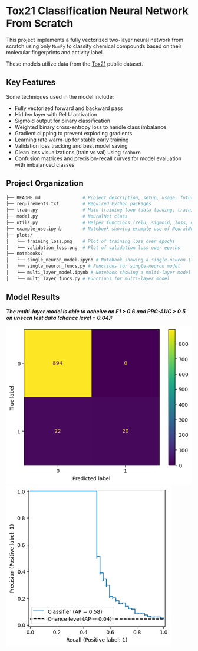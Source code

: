 # Tox21 Classification Neural Network From Scratch
This project implements a fully vectorized two-layer neural network from scratch using only `NumPy` to classify chemical compounds based on their molecular fingerprints and activity label.

These models utilize data from the [Tox21](https://tripod.nih.gov/tox21/challenge/data.jsp#) public dataset.

## Key Features
Some techniques used in the model include:
- Fully vectorized forward and backward pass
- Hidden layer with ReLU activation
- Sigmoid output for binary classification
- Weighted binary cross-entropy loss to handle class imbalance
- Gradient clipping to prevent exploding gradients
- Learning rate warm-up for stable early training
- Validation loss tracking and best model saving
- Clean loss visualizations (train vs val) using `seaborn`
- Confusion matrices and precision-recall curves for model evaluation with imbalanced classes


## Project Organization
```bash
├── README.md                # Project description, setup, usage, future work
├── requirements.txt         # Required Python packages
├── train.py                 # Main training loop (data loading, training, evaluation)
├── model.py                 # NeuralNet class
├── utils.py                 # Helper functions (relu, sigmoid, loss, gradient clipping, etc.)      
├── example_use.ipynb        # Notebook showing example use of NeuralNet class
├── plots/
│   └── training_loss.png    # Plot of training loss over epochs
│   └── validation_loss.png  # Plot of validation loss over epochs
├── notebooks/
│   └── single_neuron_model.ipynb # Notebook showing a single-neuron (logistic regression) model
│   └── single_neuron_funcs.py # Functions for single-neuron model
│   └── multi_layer_model.ipynb # Notebook showing a multi-layer model
│   └── multi_layer_funcs.py # Functions for multi-layer model
```

## Model Results
***The  multi-layer model is able to acheive an F1  > 0.6  and PRC-AUC > 0.5 on unseen test data (chance level = 0.04):***

![alt text](plots/confusion_matrix.png)
![alt text](plots/prc_curve.png)


